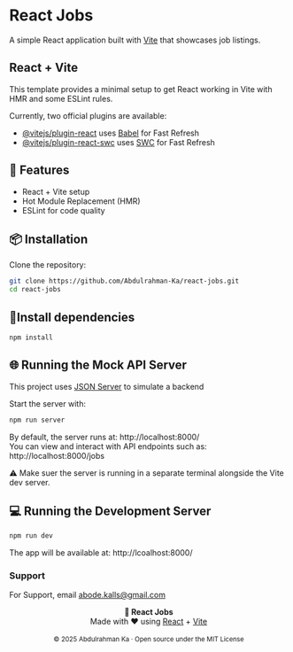 # React Jobs

A simple React application built with [Vite](https://vitejs.dev/) that showcases job listings.

## React + Vite

This template provides a minimal setup to get React working in Vite with HMR and some ESLint rules.

Currently, two official plugins are available:

- [@vitejs/plugin-react](https://github.com/vitejs/vite-plugin-react/blob/main/packages/plugin-react) uses [Babel](https://babeljs.io/) for Fast Refresh
- [@vitejs/plugin-react-swc](https://github.com/vitejs/vite-plugin-react/blob/main/packages/plugin-react-swc) uses [SWC](https://swc.rs/) for Fast Refresh

## 🚀 Features

- React + Vite setup
- Hot Module Replacement (HMR)
- ESLint for code quality

## 📦 Installation

Clone the repository:

```bash
git clone https://github.com/Abdulrahman-Ka/react-jobs.git
cd react-jobs
```

## 🏬Install dependencies

```bash
npm install
```

## 🌐 Running the Mock API Server

This project uses [JSON Server](https://github.com/typicode/json-server) to simulate a backend

Start the server with:

```bash
npm run server
```

By default, the server runs at: http://localhost:8000/
<br/>
You can view and interact with API endpoints such as: http://localhost:8000/jobs

⚠ Make suer the server is running in a separate terminal alongside the Vite dev server.

## 💻 Running the Development Server

```bash
npm run dev
```

The app will be available at: http://lcoalhost:8000/

### Support

For Support, email abode.kalls@gmail.com

<p align="center"> <b>💼 React Jobs</b> <br/> Made with ❤️ using <a href="https://react.dev/">React</a> + <a href="https://vitejs.dev/">Vite</a> <br/><br/> <sub>© 2025 Abdulrahman Ka · Open source under the MIT License</sub> </p>
